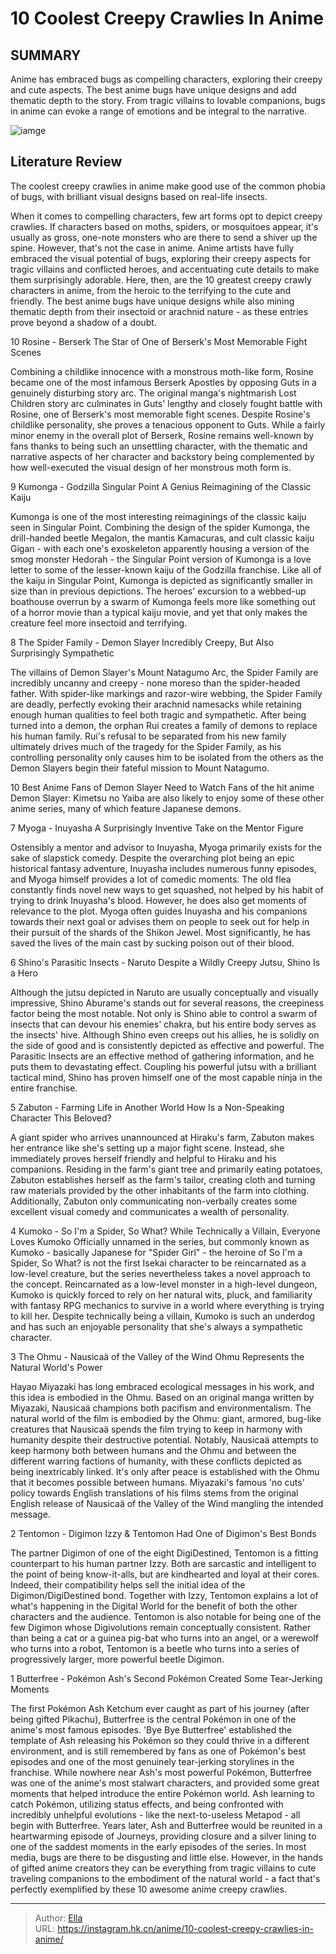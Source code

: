 # 10 Coolest Creepy Crawlies In Anime


## SUMMARY 


 Anime has embraced bugs as compelling characters, exploring their creepy and cute aspects. 
 The best anime bugs have unique designs and add thematic depth to the story. 
 From tragic villains to lovable companions, bugs in anime can evoke a range of emotions and be integral to the narrative. 

![iamge](https://static1.srcdn.com/wordpress/wp-content/uploads/2024/01/the-spider-family-s-demon-slayer-pokemon-s-butterfree-and-nausica-of-the-valley-of-the-wind-s-ohmu.jpg)

## Literature Review

The coolest creepy crawlies in anime make good use of the common phobia of bugs, with brilliant visual designs based on real-life insects.




When it comes to compelling characters, few art forms opt to depict creepy crawlies. If characters based on moths, spiders, or mosquitoes appear, it&#39;s usually as gross, one-note monsters who are there to send a shiver up the spine. However, that&#39;s not the case in anime. Anime artists have fully embraced the visual potential of bugs, exploring their creepy aspects for tragic villains and conflicted heroes, and accentuating cute details to make them surprisingly adorable.
Here, then, are the 10 greatest creepy crawly characters in anime, from the heroic to the terrifying to the cute and friendly. The best anime bugs have unique designs while also mining thematic depth from their insectoid or arachnid nature - as these entries prove beyond a shadow of a doubt.









 








 10  Rosine - Berserk 
The Star of One of Berserk&#39;s Most Memorable Fight Scenes


 







Combining a childlike innocence with a monstrous moth-like form, Rosine became one of the most infamous Berserk Apostles by opposing Guts in a genuinely disturbing story arc. The original manga&#39;s nightmarish Lost Children story arc culminates in Guts&#39; lengthy and closely fought battle with Rosine, one of Berserk&#39;s most memorable fight scenes. Despite Rosine&#39;s childlike personality, she proves a tenacious opponent to Guts. While a fairly minor enemy in the overall plot of Berserk, Rosine remains well-known by fans thanks to being such an unsettling character, with the thematic and narrative aspects of her character and backstory being complemented by how well-executed the visual design of her monstrous moth form is.





 9  Kumonga - Godzilla Singular Point 
A Genius Reimagining of the Classic Kaiju
        

Kumonga is one of the most interesting reimaginings of the classic kaiju seen in Singular Point. Combining the design of the spider Kumonga, the drill-handed beetle Megalon, the mantis Kamacuras, and cult classic kaiju Gigan - with each one&#39;s exoskeleton apparently housing a version of the smog monster Hedorah - the Singular Point version of Kumonga is a love letter to some of the lesser-known kaiju of the Godzilla franchise. Like all of the kaiju in Singular Point, Kumonga is depicted as significantly smaller in size than in previous depictions. The heroes&#39; excursion to a webbed-up boathouse overrun by a swarm of Kumonga feels more like something out of a horror movie than a typical kaiju movie, and yet that only makes the creature feel more insectoid and terrifying.





 8  The Spider Family - Demon Slayer 
Incredibly Creepy, But Also Surprisingly Sympathetic


 







The villains of Demon Slayer&#39;s Mount Natagumo Arc, the Spider Family are incredibly uncanny and creepy - none moreso than the spider-headed father. With spider-like markings and razor-wire webbing, the Spider Family are deadly, perfectly evoking their arachnid namesacks while retaining enough human qualities to feel both tragic and sympathetic. After being turned into a demon, the orphan Rui creates a family of demons to replace his human family. Rui&#39;s refusal to be separated from his new family ultimately drives much of the tragedy for the Spider Family, as his controlling personality only causes him to be isolated from the others as the Demon Slayers begin their fateful mission to Mount Natagumo.
            
 
 10 Best Anime Fans of Demon Slayer Need to Watch 
Fans of the hit anime Demon Slayer: Kimetsu no Yaiba are also likely to enjoy some of these other anime series, many of which feature Japanese demons.








 7  Myoga - Inuyasha 
A Surprisingly Inventive Take on the Mentor Figure
        

Ostensibly a mentor and advisor to Inuyasha, Myoga primarily exists for the sake of slapstick comedy. Despite the overarching plot being an epic historical fantasy adventure, Inuyasha includes numerous funny episodes, and Myoga himself provides a lot of comedic moments. The old flea constantly finds novel new ways to get squashed, not helped by his habit of trying to drink Inuyasha&#39;s blood. However, he does also get moments of relevance to the plot. Myoga often guides Inuyasha and his companions towards their next goal or advises them on people to seek out for help in their pursuit of the shards of the Shikon Jewel. Most significantly, he has saved the lives of the main cast by sucking poison out of their blood.





 6  Shino&#39;s Parasitic Insects - Naruto 
Despite a Wildly Creepy Jutsu, Shino Is a Hero
        

Although the jutsu depicted in Naruto are usually conceptually and visually impressive, Shino Aburame&#39;s stands out for several reasons, the creepiness factor being the most notable. Not only is Shino able to control a swarm of insects that can devour his enemies&#39; chakra, but his entire body serves as the insects&#39; hive. Although Shino even creeps out his allies, he is solidly on the side of good and is consistently depicted as effective and powerful. The Parasitic Insects are an effective method of gathering information, and he puts them to devastating effect. Coupling his powerful jutsu with a brilliant tactical mind, Shino has proven himself one of the most capable ninja in the entire franchise.





 5  Zabuton - Farming Life in Another World 
How Is a Non-Speaking Character This Beloved?
        

A giant spider who arrives unannounced at Hiraku&#39;s farm, Zabuton makes her entrance like she&#39;s setting up a major fight scene. Instead, she immediately proves herself friendly and helpful to Hiraku and his companions. Residing in the farm&#39;s giant tree and primarily eating potatoes, Zabuton establishes herself as the farm&#39;s tailor, creating cloth and turning raw materials provided by the other inhabitants of the farm into clothing. Additionally, Zabuton only communicating non-verbally creates some excellent visual comedy and communicates a wealth of personality.





 4  Kumoko - So I&#39;m a Spider, So What? 
While Technically a Villain, Everyone Loves Kumoko Officially unnamed in the series, but commonly known as Kumoko - basically Japanese for &#34;Spider Girl&#34; - the heroine of So I&#39;m a Spider, So What? is not the first Isekai character to be reincarnated as a low-level creature, but the series nevertheless takes a novel approach to the concept. Reincarnated as a low-level monster in a high-level dungeon, Kumoko is quickly forced to rely on her natural wits, pluck, and familiarity with fantasy RPG mechanics to survive in a world where everything is trying to kill her. Despite technically being a villain, Kumoko is such an underdog and has such an enjoyable personality that she&#39;s always a sympathetic character.





 3  The Ohmu - Nausicaä of the Valley of the Wind 
Ohmu Represents the Natural World&#39;s Power
        

Hayao Miyazaki has long embraced ecological messages in his work, and this idea is embodied in the Ohmu. Based on an original manga written by Miyazaki, Nausicaä champions both pacifism and environmentalism. The natural world of the film is embodied by the Ohmu: giant, armored, bug-like creatures that Nausicaä spends the film trying to keep in harmony with humanity despite their destructive potential. Notably, Nausicaä attempts to keep harmony both between humans and the Ohmu and between the different warring factions of humanity, with these conflicts depicted as being inextricably linked. It&#39;s only after peace is established with the Ohmu that it becomes possible between humans.
Miyazaki&#39;s famous &#39;no cuts&#39; policy towards English translations of his films stems from the original English release of Nausicaä of the Valley of the Wind mangling the intended message. 






 2  Tentomon - Digimon 
Izzy &amp; Tentomon Had One of Digimon&#39;s Best Bonds


 







The partner Digimon of one of the eight DigiDestined, Tentomon is a fitting counterpart to his human partner Izzy. Both are sarcastic and intelligent to the point of being know-it-alls, but are kindhearted and loyal at their cores. Indeed, their compatibility helps sell the initial idea of the Digimon/DigiDestined bond. Together with Izzy, Tentomon explains a lot of what&#39;s happening in the Digital World for the benefit of both the other characters and the audience. Tentomon is also notable for being one of the few Digimon whose Digivolutions remain conceptually consistent. Rather than being a cat or a guinea pig-bat who turns into an angel, or a werewolf who turns into a robot, Tentomon is a beetle who turns into a series of progressively larger, more powerful beetle Digimon.





 1  Butterfree - Pokémon 
Ash&#39;s Second Pokémon Created Some Tear-Jerking Moments


 







The first Pokémon Ash Ketchum ever caught as part of his journey (after being gifted Pikachu), Butterfree is the central Pokémon in one of the anime&#39;s most famous episodes. &#39;Bye Bye Butterfree&#39; established the template of Ash releasing his Pokémon so they could thrive in a different environment, and is still remembered by fans as one of Pokémon&#39;s best episodes and one of the most genuinely tear-jerking storylines in the franchise.
While nowhere near Ash&#39;s most powerful Pokémon, Butterfree was one of the anime&#39;s most stalwart characters, and provided some great moments that helped introduce the entire Pokémon world. Ash learning to catch Pokémon, utilizing status effects, and being confronted with incredibly unhelpful evolutions - like the next-to-useless Metapod - all begin with Butterfree. Years later, Ash and Butterfree would be reunited in a heartwarming episode of Journeys, providing closure and a silver lining to one of the saddest moments in the early episodes of the series.
In most media, bugs are there to be disgusting and little else. However, in the hands of gifted anime creators they can be everything from tragic villains to cute traveling companions to the embodiment of the natural world - a fact that&#39;s perfectly exemplified by these 10 awesome anime creepy crawlies.

---

> Author: [Ella](https://instagram.hk.cn/)  
> URL: https://instagram.hk.cn/anime/10-coolest-creepy-crawlies-in-anime/  


